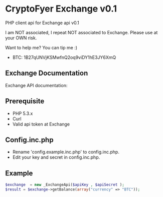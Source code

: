 CryptoFyer Exchange v0.1
==============

PHP client api for Exchange api v0.1

I am NOT associated, I repeat NOT associated to Exchange. Please use at your OWN risk.

Want to help me? You can tip me :)
* BTC: 1B27qUNVjKSMwfnQ2oq9viDY1hE3JY6XmQ


Exchange Documentation
----
Exchange API documentation:

Prerequisite
----
* PHP 5.3.x
* Curl
* Valid api token at Exchange


Config.inc.php
----
* Rename 'config.example.inc.php' to config.inc.php.
* Edit your key and secret in config.inc.php.



Example
----
```php
$exchange  = new _ExchangeApi($apiKey , $apiSecret );
$result = $exchange->getBalance(array("currency" => "BTC"));
```
